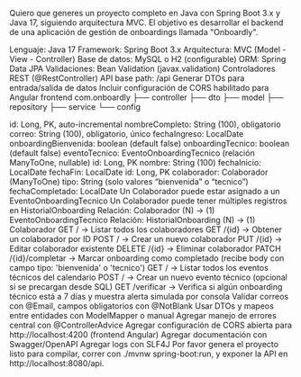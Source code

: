 Quiero que generes un proyecto completo en Java con Spring Boot 3.x y Java 17, siguiendo arquitectura MVC. El objetivo es desarrollar el backend de una aplicación de gestión de onboardings llamada "Onboardly".

Lenguaje: Java 17
Framework: Spring Boot 3.x
Arquitectura: MVC (Model - View - Controller)
Base de datos: MySQL o H2 (configurable)
ORM: Spring Data JPA
Validaciones: Bean Validation (javax.validation)
Controladores REST (@RestController)
API base path: /api
Generar DTOs para entrada/salida de datos
Incluir configuración de CORS habilitado para Angular frontend
com.onboardly ├── controller ├── dto ├── model ├── repository ├── service └── config

id: Long, PK, auto-incremental
nombreCompleto: String (100), obligatorio
correo: String (100), obligatorio, único
fechaIngreso: LocalDate
onboardingBienvenida: boolean (default false)
onboardingTecnico: boolean (default false)
eventoTecnico: EventoOnboardingTecnico (relación ManyToOne, nullable)
id: Long, PK
nombre: String (100)
fechaInicio: LocalDate
fechaFin: LocalDate
id: Long, PK
colaborador: Colaborador (ManyToOne)
tipo: String (solo valores “bienvenida” o “tecnico”)
fechaCompletado: LocalDate
Un Colaborador puede estar asignado a un EventoOnboardingTecnico
Un Colaborador puede tener múltiples registros en HistorialOnboarding
Relación: Colaborador (N) → (1) EventoOnboardingTecnico
Relación: HistorialOnboarding (N) → (1) Colaborador
GET / → Listar todos los colaboradores
GET /{id} → Obtener un colaborador por ID
POST / → Crear un nuevo colaborador
PUT /{id} → Editar colaborador existente
DELETE /{id} → Eliminar colaborador
PATCH /{id}/completar → Marcar onboarding como completado (recibe body con campo tipo: 'bienvenida' o 'tecnico')
GET / → Listar todos los eventos técnicos del calendario
POST / → Crear un nuevo evento técnico (opcional si se precargan desde SQL)
GET /verificar → Verifica si algún onboarding técnico está a 7 días y muestra alerta simulada por consola
Validar correos con @Email, campos obligatorios con @NotBlank
Usar DTOs y mapeos entre entidades con ModelMapper o manual
Agregar manejo de errores central con @ControllerAdvice
Agregar configuración de CORS abierta para http://localhost:4200 (frontend Angular)
Agregar documentación con Swagger/OpenAPI
Agregar logs con SLF4J
Por favor genera el proyecto listo para compilar, correr con ./mvnw spring-boot:run, y exponer la API en http://localhost:8080/api.